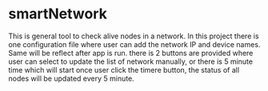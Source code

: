 # smartNetwork
This is general tool to check alive nodes in a network.
In this project there is one configuration file where user can add the network IP and device names. Same will be reflect after app is run.
there is 2 buttons are provided where user can select to update the list of network manually, or there is 5 minute time which will start once user click 
the timere button, the status of all nodes will be updated every 5 minute.
